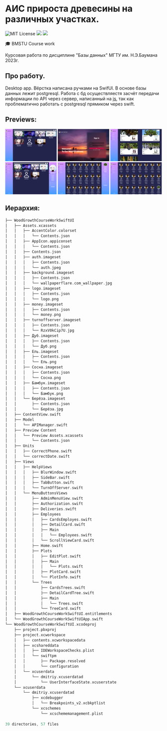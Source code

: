 # АИС прироста древесины на различных участках.
<img src="https://img.shields.io/github/license/mightyK1ngRichard/IU5?color=brightgreen" alt="MIT License"/> <img src="https://img.shields.io/badge/language-SwiftUI-red.svg"/> <img src="https://img.shields.io/badge/language-postgresql-blue.svg"/>

🎓 BMSTU Course work

Курсовая работа по дисциплине "Базы данных" МГТУ им. Н.Э.Баумана 2023г.

## Про работу. 
Desktop app. Вёрстка написана ручками на SwifUI.
В основе базы данных лежит postgresql. Работа с бд осуществляестя засчёт передачи информации по API через сервер, написанный на [js](https://github.com/mightyK1ngRichard/APIServer), так как проблематично работать с postgresql прямиком через swift.

## Previews:
<img class="authorization" src="https://github.com/mightyK1ngRichard/WoodGrowthCourseWorkSwiftUI/blob/main/Previews/Preview.png" width="1000"/>

## Иерархия:
```swift
├── WoodGrowthCourseWorkSwiftUI
│   ├── Assets.xcassets
│   │   ├── AccentColor.colorset
│   │   │   └── Contents.json
│   │   ├── AppIcon.appiconset
│   │   │   └── Contents.json
│   │   ├── Contents.json
│   │   ├── auth.imageset
│   │   │   ├── Contents.json
│   │   │   └── auth.jpeg
│   │   ├── background.imageset
│   │   │   ├── Contents.json
│   │   │   └── wallpaperflare.com_wallpaper.jpg
│   │   ├── logo.imageset
│   │   │   ├── Contents.json
│   │   │   └── logo.png
│   │   ├── money.imageset
│   │   │   ├── Contents.json
│   │   │   └── money.png
│   │   ├── turnoffserver.imageset
│   │   │   ├── Contents.json
│   │   │   └── RzxV0kCip7U.jpg
│   │   ├── Дуб.imageset
│   │   │   ├── Contents.json
│   │   │   └── Дуб.png
│   │   ├── Ель.imageset
│   │   │   ├── Contents.json
│   │   │   └── Ель.png
│   │   ├── Сосна.imageset
│   │   │   ├── Contents.json
│   │   │   └── Сосна.png
│   │   ├── Бамбук.imageset
│   │   │   ├── Contents.json
│   │   │   └── Бамбук.png
│   │   └── Берёза.imageset
│   │       ├── Contents.json
│   │       └── Берёза.jpg
│   ├── ContentView.swift
│   ├── Model
│   │   └── APIManager.swift
│   ├── Preview Content
│   │   └── Preview Assets.xcassets
│   │       └── Contents.json
│   ├── Units
│   │   ├── CorrectPhone.swift
│   │   └── correctDate.swift
│   ├── Views
│   │   ├── HelpViews
│   │   │   ├── BlurWindow.swift
│   │   │   ├── SideBar.swift
│   │   │   ├── TabButton.swift
│   │   │   └── TurnOffServer.swift
│   │   └── MenuButtonsViews
│   │       ├── AdminMenuView.swift
│   │       ├── Authorization.swift
│   │       ├── Deliveries.swift
│   │       ├── Employees
│   │       │   ├── CardsEmployes.swift
│   │       │   ├── DetailCard.swift
│   │       │   ├── Main
│   │       │   │   └── Employees.swift
│   │       │   └── ScrollViewCard.swift
│   │       ├── Home.swift
│   │       ├── Plots
│   │       │   ├── EditPlot.swift
│   │       │   ├── Main
│   │       │   │   └── Plots.swift
│   │       │   ├── PlotCard.swift
│   │       │   └── PlotInfo.swift
│   │       └── Trees
│   │           ├── CardsTrees.swift
│   │           ├── DetailCardTree.swift
│   │           ├── Main
│   │           │   └── Trees.swift
│   │           └── TreeCard.swift
│   ├── WoodGrowthCourseWorkSwiftUI.entitlements
│   └── WoodGrowthCourseWorkSwiftUIApp.swift
└── WoodGrowthCourseWorkSwiftUI.xcodeproj
    ├── project.pbxproj
    ├── project.xcworkspace
    │   ├── contents.xcworkspacedata
    │   ├── xcshareddata
    │   │   ├── IDEWorkspaceChecks.plist
    │   │   └── swiftpm
    │   │       ├── Package.resolved
    │   │       └── configuration
    │   └── xcuserdata
    │       └── dmitriy.xcuserdatad
    │           └── UserInterfaceState.xcuserstate
    └── xcuserdata
        └── dmitriy.xcuserdatad
            ├── xcdebugger
            │   └── Breakpoints_v2.xcbkptlist
            └── xcschemes
                └── xcschememanagement.plist

39 directories, 57 files
```
